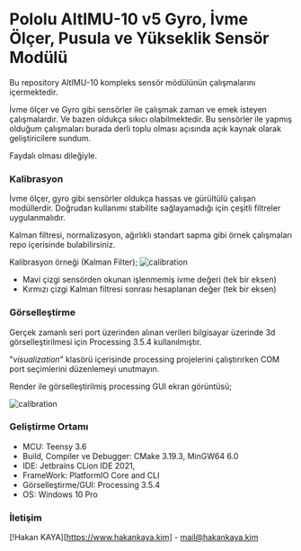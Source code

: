  
# Pololu AltIMU-10 v5 Gyro, İvme Ölçer, Pusula ve Yükseklik Sensör Modülü

Bu repository AltIMU-10 kompleks sensör mödülünün çalışmalarını içermektedir. 

İvme ölçer ve Gyro gibi sensörler ile çalışmak zaman ve emek isteyen çalışmalardır.
Ve bazen oldukça sıkıcı olabilmektedir. Bu sensörler ile yapmış olduğum çalışmaları 
burada derli toplu olması açısında açık kaynak olarak geliştiricilere sundum.

Faydalı olması dileğiyle.

### Kalibrasyon

İvme ölçer, gyro gibi sensörler oldukça hassas ve gürültülü çalışan modüllerdir.
Doğrudan kullanımı stabilite sağlayamadığı için çeşitli filtreler uygulanmalıdır.

Kalman filtresi, normalizasyon, ağırlıklı standart sapma gibi örnek 
çalışmaları repo içerisinde
bulabilirsiniz.

Kalibrasyon örneği (Kalman Filter);
![calibration](https://github.com/haknkayaa/Pololu-AltIMU-10-v5/blob/main/images/calibration.jpg)

- Mavi çizgi sensörden okunan işlenmemiş ivme değeri (tek bir eksen)
- Kırmızı çizgi Kalman filtresi sonrası hesaplanan değer (tek bir eksen)

### Görselleştirme

Gerçek zamanlı seri port üzerinden alınan verileri bilgisayar üzerinde 3d görselleştirilmesi
için Processing 3.5.4 kullanılmıştır.

"*visualization*" klasörü içerisinde processing projelerini çalıştırırken COM port seçimlerini
düzenlemeyi unutmayın.

Render ile görselleştirilmiş processing GUI ekran görüntüsü;

![calibration](https://github.com/haknkayaa/Pololu-AltIMU-10-v5/blob/main/images/processing.PNG)


### Geliştirme Ortamı
 - MCU: Teensy 3.6 
 - Build, Compiler ve Debugger: CMake 3.19.3, MinGW64 6.0
 - IDE: Jetbrains CLion IDE 2021,
 - FrameWork: PlatformIO Core and CLI
 - Görselleştirme/GUI:  Processing 3.5.4
 - OS: Windows 10 Pro 

### İletişim

[!Hakan KAYA][https://www.hakankaya.kim] - mail@hakankaya.kim



